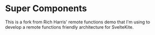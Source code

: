 # Super Components

This is a fork from Rich Harris' remote functions demo that I'm using to develop a remote functions friendly architecture for SvelteKite.
